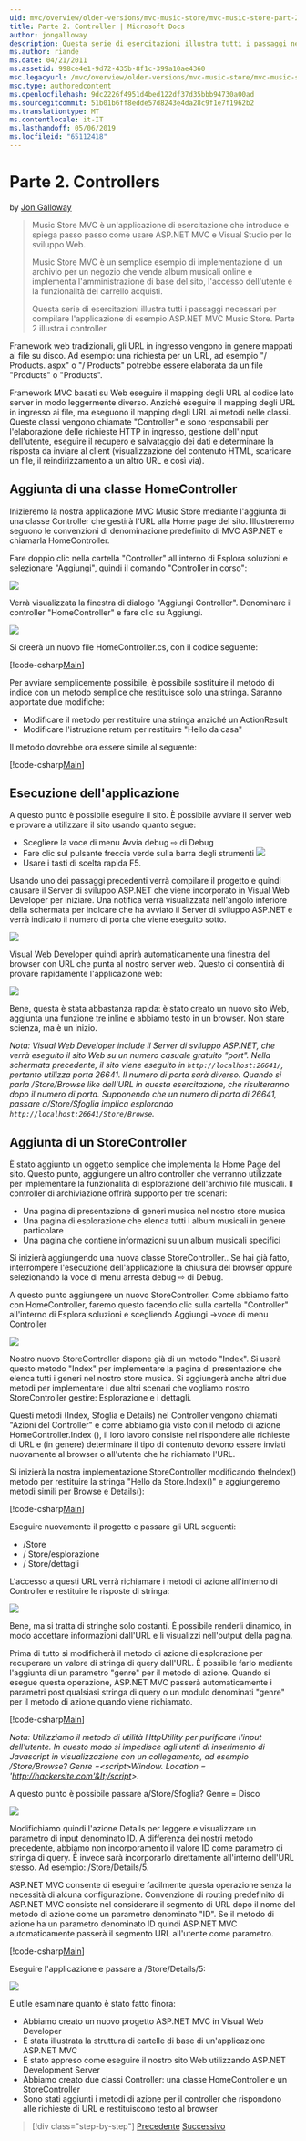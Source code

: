 ```yaml
---
uid: mvc/overview/older-versions/mvc-music-store/mvc-music-store-part-2
title: Parte 2. Controller | Microsoft Docs
author: jongalloway
description: Questa serie di esercitazioni illustra tutti i passaggi necessari per compilare l'applicazione di esempio ASP.NET MVC Music Store. Parte 2 illustra i controller.
ms.author: riande
ms.date: 04/21/2011
ms.assetid: 998ce4e1-9d72-435b-8f1c-399a10ae4360
msc.legacyurl: /mvc/overview/older-versions/mvc-music-store/mvc-music-store-part-2
msc.type: authoredcontent
ms.openlocfilehash: 9dc2226f4951d4bed122df37d35bbb94730a00ad
ms.sourcegitcommit: 51b01b6ff8edde57d8243e4da28c9f1e7f1962b2
ms.translationtype: MT
ms.contentlocale: it-IT
ms.lasthandoff: 05/06/2019
ms.locfileid: "65112418"
---
```

# <a name="part-2-controllers"></a>Parte 2. Controllers

by [Jon Galloway](https://github.com/jongalloway)

> Music Store MVC è un'applicazione di esercitazione che introduce e spiega passo passo come usare ASP.NET MVC e Visual Studio per lo sviluppo Web.  
>   
> Music Store MVC è un semplice esempio di implementazione di un archivio per un negozio che vende album musicali online e implementa l'amministrazione di base del sito, l'accesso dell'utente e la funzionalità del carrello acquisti.  
>   
> Questa serie di esercitazioni illustra tutti i passaggi necessari per compilare l'applicazione di esempio ASP.NET MVC Music Store. Parte 2 illustra i controller.

Framework web tradizionali, gli URL in ingresso vengono in genere mappati ai file su disco. Ad esempio: una richiesta per un URL, ad esempio "/ Products. aspx" o "/ Products" potrebbe essere elaborata da un file "Products" o "Products".

Framework MVC basati su Web eseguire il mapping degli URL al codice lato server in modo leggermente diverso. Anziché eseguire il mapping degli URL in ingresso ai file, ma eseguono il mapping degli URL ai metodi nelle classi. Queste classi vengono chiamate "Controller" e sono responsabili per l'elaborazione delle richieste HTTP in ingresso, gestione dell'input dell'utente, eseguire il recupero e salvataggio dei dati e determinare la risposta da inviare al client (visualizzazione del contenuto HTML, scaricare un file, il reindirizzamento a un altro URL e così via).

## <a name="adding-a-homecontroller"></a>Aggiunta di una classe HomeController

Inizieremo la nostra applicazione MVC Music Store mediante l'aggiunta di una classe Controller che gestirà l'URL alla Home page del sito. Illustreremo seguono le convenzioni di denominazione predefinito di MVC ASP.NET e chiamarla HomeController.

Fare doppio clic nella cartella "Controller" all'interno di Esplora soluzioni e selezionare "Aggiungi", quindi il comando "Controller in corso":

![](mvc-music-store-part-2/_static/image1.jpg)

Verrà visualizzata la finestra di dialogo "Aggiungi Controller". Denominare il controller "HomeController" e fare clic su Aggiungi.

![](mvc-music-store-part-2/_static/image1.png)

Si creerà un nuovo file HomeController.cs, con il codice seguente:

[!code-csharp[Main](mvc-music-store-part-2/samples/sample1.cs)]

Per avviare semplicemente possibile, è possibile sostituire il metodo di indice con un metodo semplice che restituisce solo una stringa. Saranno apportate due modifiche:

- Modificare il metodo per restituire una stringa anziché un ActionResult
- Modificare l'istruzione return per restituire "Hello da casa"

Il metodo dovrebbe ora essere simile al seguente:

[!code-csharp[Main](mvc-music-store-part-2/samples/sample2.cs)]

## <a name="running-the-application"></a>Esecuzione dell'applicazione

A questo punto è possibile eseguire il sito. È possibile avviare il server web e provare a utilizzare il sito usando quanto segue:

- Scegliere la voce di menu Avvia debug ⇨ di Debug
- Fare clic sul pulsante freccia verde sulla barra degli strumenti ![](mvc-music-store-part-2/_static/image2.jpg)
- Usare i tasti di scelta rapida F5.

Usando uno dei passaggi precedenti verrà compilare il progetto e quindi causare il Server di sviluppo ASP.NET che viene incorporato in Visual Web Developer per iniziare. Una notifica verrà visualizzata nell'angolo inferiore della schermata per indicare che ha avviato il Server di sviluppo ASP.NET e verrà indicato il numero di porta che viene eseguito sotto.

![](mvc-music-store-part-2/_static/image2.png)

Visual Web Developer quindi aprirà automaticamente una finestra del browser con URL che punta al nostro server web. Questo ci consentirà di provare rapidamente l'applicazione web:

![](mvc-music-store-part-2/_static/image3.png)

Bene, questa è stata abbastanza rapida: è stato creato un nuovo sito Web, aggiunta una funzione tre inline e abbiamo testo in un browser. Non stare scienza, ma è un inizio.

*Nota: Visual Web Developer include il Server di sviluppo ASP.NET, che verrà eseguito il sito Web su un numero casuale gratuito "port". Nella schermata precedente, il sito viene eseguito in `http://localhost:26641/`, pertanto utilizza porta 26641. Il numero di porta sarà diverso. Quando si parla /Store/Browse like dell'URL in questa esercitazione, che risulteranno dopo il numero di porta. Supponendo che un numero di porta di 26641, passare a/Store/Sfoglia implica esplorando `http://localhost:26641/Store/Browse`.*

## <a name="adding-a-storecontroller"></a>Aggiunta di un StoreController

È stato aggiunto un oggetto semplice che implementa la Home Page del sito. Questo punto, aggiungere un altro controller che verranno utilizzate per implementare la funzionalità di esplorazione dell'archivio file musicali. Il controller di archiviazione offrirà supporto per tre scenari:

- Una pagina di presentazione di generi musica nel nostro store musica
- Una pagina di esplorazione che elenca tutti i album musicali in genere particolare
- Una pagina che contiene informazioni su un album musicali specifici

Si inizierà aggiungendo una nuova classe StoreController.. Se hai già fatto, interrompere l'esecuzione dell'applicazione la chiusura del browser oppure selezionando la voce di menu arresta debug ⇨ di Debug.

A questo punto aggiungere un nuovo StoreController. Come abbiamo fatto con HomeController, faremo questo facendo clic sulla cartella "Controller" all'interno di Esplora soluzioni e scegliendo Aggiungi -&gt;voce di menu Controller

![](mvc-music-store-part-2/_static/image4.png)

Nostro nuovo StoreController dispone già di un metodo "Index". Si userà questo metodo "Index" per implementare la pagina di presentazione che elenca tutti i generi nel nostro store musica. Si aggiungerà anche altri due metodi per implementare i due altri scenari che vogliamo nostro StoreController gestire: Esplorazione e i dettagli.

Questi metodi (Index, Sfoglia e Details) nel Controller vengono chiamati "Azioni del Controller" e come abbiamo già visto con il metodo di azione HomeController.Index (), il loro lavoro consiste nel rispondere alle richieste di URL e (in genere) determinare il tipo di contenuto devono essere inviati nuovamente al browser o all'utente che ha richiamato l'URL.

Si inizierà la nostra implementazione StoreController modificando theIndex() metodo per restituire la stringa "Hello da Store.Index()" e aggiungeremo metodi simili per Browse e Details():

[!code-csharp[Main](mvc-music-store-part-2/samples/sample3.cs)]

Eseguire nuovamente il progetto e passare gli URL seguenti:

- /Store
- / Store/esplorazione
- / Store/dettagli

L'accesso a questi URL verrà richiamare i metodi di azione all'interno di Controller e restituire le risposte di stringa:

![](mvc-music-store-part-2/_static/image5.png)

Bene, ma si tratta di stringhe solo costanti. È possibile renderli dinamico, in modo accettare informazioni dall'URL e li visualizzi nell'output della pagina.

Prima di tutto si modificherà il metodo di azione di esplorazione per recuperare un valore di stringa di query dall'URL. È possibile farlo mediante l'aggiunta di un parametro "genre" per il metodo di azione. Quando si esegue questa operazione, ASP.NET MVC passerà automaticamente i parametri post qualsiasi stringa di query o un modulo denominati "genre" per il metodo di azione quando viene richiamato.

[!code-csharp[Main](mvc-music-store-part-2/samples/sample4.cs)]

*Nota: Utilizziamo il metodo di utilità HttpUtility per purificare l'input dell'utente. In questo modo si impedisce agli utenti di inserimento di Javascript in visualizzazione con un collegamento, ad esempio /Store/Browse? Genre =&lt;script&gt;Window. Location = 'http://hackersite.com'&lt;/script&gt;.*

A questo punto è possibile passare a/Store/Sfoglia? Genre = Disco

![](mvc-music-store-part-2/_static/image6.png)

Modifichiamo quindi l'azione Details per leggere e visualizzare un parametro di input denominato ID. A differenza dei nostri metodo precedente, abbiamo non incorporamento il valore ID come parametro di stringa di query. È invece sarà incorporarlo direttamente all'interno dell'URL stesso. Ad esempio: /Store/Details/5.

ASP.NET MVC consente di eseguire facilmente questa operazione senza la necessità di alcuna configurazione. Convenzione di routing predefinito di ASP.NET MVC consiste nel considerare il segmento di URL dopo il nome del metodo di azione come un parametro denominato "ID". Se il metodo di azione ha un parametro denominato ID quindi ASP.NET MVC automaticamente passerà il segmento URL all'utente come parametro.

[!code-csharp[Main](mvc-music-store-part-2/samples/sample5.cs)]

Eseguire l'applicazione e passare a /Store/Details/5:

![](mvc-music-store-part-2/_static/image7.png)

È utile esaminare quanto è stato fatto finora:

- Abbiamo creato un nuovo progetto ASP.NET MVC in Visual Web Developer
- È stata illustrata la struttura di cartelle di base di un'applicazione ASP.NET MVC
- È stato appreso come eseguire il nostro sito Web utilizzando ASP.NET Development Server
- Abbiamo creato due classi Controller: una classe HomeController e un StoreController
- Sono stati aggiunti i metodi di azione per il controller che rispondono alle richieste di URL e restituiscono testo al browser

> [!div class="step-by-step"]
> [Precedente](mvc-music-store-part-1.md)
> [Successivo](mvc-music-store-part-3.md)
